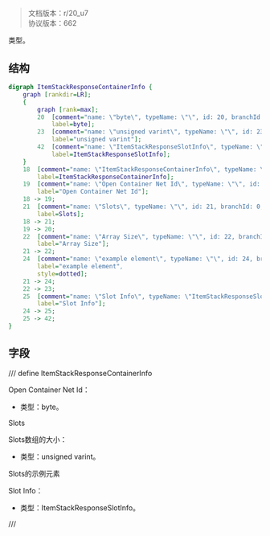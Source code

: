# <!-- md:samp ItemStackResponseContainerInfo -->

> 文档版本：r/20_u7<br/>协议版本：662

<!-- md:samp ItemStackResponseContainerInfo -->类型。

## 结构

```dot
digraph ItemStackResponseContainerInfo {
	graph [rankdir=LR];
	{
		graph [rank=max];
		20	[comment="name: \"byte\", typeName: \"\", id: 20, branchId: 0, recurseId: -1, attributes: 512, notes: \"\"",
			label=byte];
		23	[comment="name: \"unsigned varint\", typeName: \"\", id: 23, branchId: 0, recurseId: -1, attributes: 512, notes: \"\"",
			label="unsigned varint"];
		42	[comment="name: \"ItemStackResponseSlotInfo\", typeName: \"\", id: 42, branchId: 0, recurseId: -1, attributes: 512, notes: \"\"",
			label=ItemStackResponseSlotInfo];
	}
	18	[comment="name: \"ItemStackResponseContainerInfo\", typeName: \"\", id: 18, branchId: 0, recurseId: -1, attributes: 0, notes: \"\"",
		label=ItemStackResponseContainerInfo];
	19	[comment="name: \"Open Container Net Id\", typeName: \"\", id: 19, branchId: 0, recurseId: -1, attributes: 0, notes: \"\"",
		label="Open Container Net Id"];
	18 -> 19;
	21	[comment="name: \"Slots\", typeName: \"\", id: 21, branchId: 0, recurseId: -1, attributes: 8, notes: \"\"",
		label=Slots];
	18 -> 21;
	19 -> 20;
	22	[comment="name: \"Array Size\", typeName: \"\", id: 22, branchId: 0, recurseId: -1, attributes: 0, notes: \"\"",
		label="Array Size"];
	21 -> 22;
	24	[comment="name: \"example element\", typeName: \"\", id: 24, branchId: 0, recurseId: -1, attributes: 16, notes: \"\"",
		label="example element",
		style=dotted];
	21 -> 24;
	22 -> 23;
	25	[comment="name: \"Slot Info\", typeName: \"ItemStackResponseSlotInfo\", id: 25, branchId: 0, recurseId: -1, attributes: 256, notes: \"\"",
		label="Slot Info"];
	24 -> 25;
	25 -> 42;
}

```

## 字段

/// define
ItemStackResponseContainerInfo

Open Container Net Id：<!-- md:samp byte -->

- 类型：byte。

Slots

Slots数组的大小：<!-- md:samp unsigned varint -->

- 类型：unsigned varint。

Slots的示例元素

Slot Info：[<!-- md:samp ItemStackResponseSlotInfo -->](refs/protocols/types/ItemStackResponseSlotInfo.md)

- 类型：ItemStackResponseSlotInfo。


///
